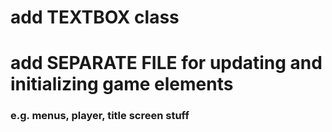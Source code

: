 # add TEXTBOX class
# add SEPARATE FILE for updating and initializing game elements
### e.g. menus, player, title screen stuff
